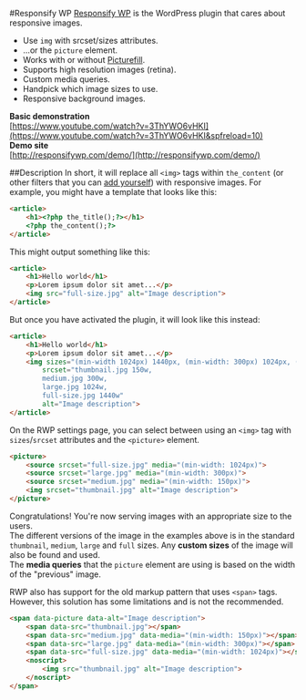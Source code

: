 #Responsify WP
[Responsify WP](https://wordpress.org/plugins/responsify-wp/) is the WordPress plugin that cares about responsive images.

* Use ``img`` with srcset/sizes attributes.
* ...or the ``picture`` element.
* Works with or without [Picturefill](http://scottjehl.github.io/picturefill/).
* Supports high resolution images (retina).
* Custom media queries.
* Handpick which image sizes to use.
* Responsive background images.

**Basic demonstration**  
[https://www.youtube.com/watch?v=3ThYWO6vHKI](https://www.youtube.com/watch?v=3ThYWO6vHKI&spfreload=10)  
**Demo site**  
[http://responsifywp.com/demo/](http://responsifywp.com/demo/)

##<a name="description"></a>Description
In short, it will replace all ``<img>`` tags within ``the_content`` (or other filters that you can [add yourself](#filters)) with responsive images.
For example, you might have a template that looks like this:  

````html
<article>
	<h1><?php the_title();?></h1>
	<?php the_content();?>
</article>
````

This might output something like this:

````html
<article>
	<h1>Hello world</h1>
	<p>Lorem ipsum dolor sit amet...</p>
	<img src="full-size.jpg" alt="Image description">
</article>
````

But once you have activated the plugin, it will look like this instead:

````html
<article>
	<h1>Hello world</h1>
	<p>Lorem ipsum dolor sit amet...</p>
	<img sizes="(min-width 1024px) 1440px, (min-width: 300px) 1024px, (min-width: 150px) 300px, 150px" 
	    srcset="thumbnail.jpg 150w,
	    medium.jpg 300w,
	    large.jpg 1024w,
	    full-size.jpg 1440w"
	    alt="Image description">
</article>
````

On the RWP settings page, you can select between using an ``<img>`` tag with ``sizes``/``srcset`` attributes and the ``<picture>`` element.

````html
<picture>
    <source srcset="full-size.jpg" media="(min-width: 1024px)">
    <source srcset="large.jpg" media="(min-width: 300px)">
    <source srcset="medium.jpg" media="(min-width: 150px)">
    <img srcset="thumbnail.jpg" alt="Image description">
</picture>
````

Congratulations! You're now serving images with an appropriate size to the users.    
The different versions of the image in the examples above is in the standard ``thumbnail``, ``medium``, ``large`` and ``full`` sizes. 
Any **custom sizes** of the image will also be found and used.  
The **media queries** that the ``picture`` element are using is based on the width of the "previous" image.  

RWP also has support for the old markup pattern that uses ``<span>`` tags. However, this solution has some 
limitations and is not the recommended.

````html
<span data-picture data-alt="Image description">
    <span data-src="thumbnail.jpg"></span>
    <span data-src="medium.jpg" data-media="(min-width: 150px)"></span>
    <span data-src="large.jpg" data-media="(min-width: 300px)"></span>
    <span data-src="full-size.jpg" data-media="(min-width: 1024px)"></span>
    <noscript>
        <img src="thumbnail.jpg" alt="Image description">
    </noscript>
</span>
````
